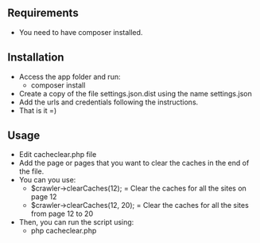 Requirements
------------
- You need to have composer installed.


Installation
------------
- Access the app folder and run:
	- composer install
- Create a copy of the file settings.json.dist using the name settings.json
- Add the urls and credentials following the instructions.
- That is it =)


Usage
-----
- Edit cacheclear.php file
- Add the page or pages that you want to clear the caches in the end of the file.
- You can you use:
	- $crawler->clearCaches(12); = Clear the caches for all the sites on page 12
	- $crawler->clearCaches(12, 20); = Clear the caches for all the sites from page 12 to 20
- Then, you can run the script using:
	- php cacheclear.php
